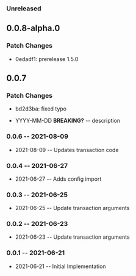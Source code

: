 ### Unreleased

## 0.0.8-alpha.0

### Patch Changes

- 0edadf1: prerelease 1.5.0

## 0.0.7

### Patch Changes

- bd2d3ba: fixed typo

- YYYY-MM-DD **BREAKING?** -- description

### 0.0.6 -- 2021-08-09

- 2021-08-09 -- Updates transaction code

### 0.0.4 -- 2021-06-27

- 2021-06-27 -- Adds config import

### 0.0.3 -- 2021-06-25

- 2021-06-25 -- Update transaction arguments

### 0.0.2 -- 2021-06-23

- 2021-06-23 -- Update transaction arguments

### 0.0.1 -- 2021-06-21

- 2021-06-21 -- Initial Implementation
